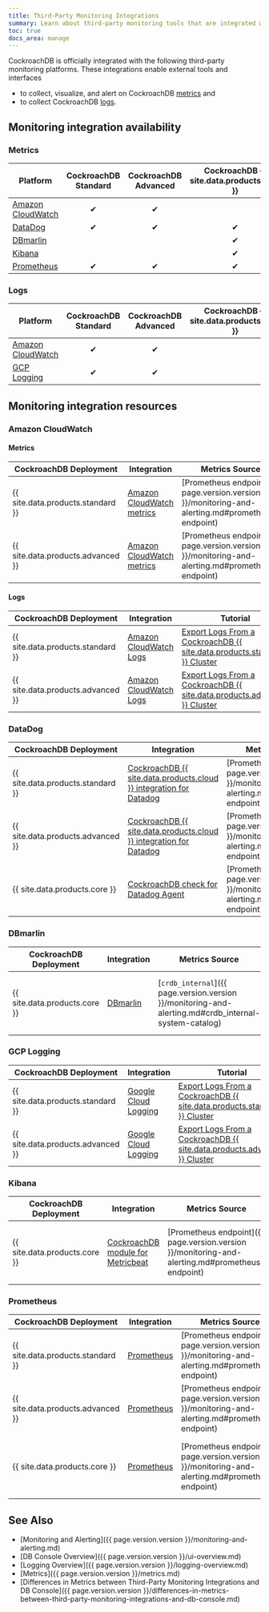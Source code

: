 ```yaml
---
title: Third-Party Monitoring Integrations
summary: Learn about third-party monitoring tools that are integrated with CockroachDB.
toc: true
docs_area: manage
---
```


CockroachDB is officially integrated with the following third-party monitoring platforms. These integrations enable external tools and interfaces

- to collect, visualize, and alert on CockroachDB [metrics](#metrics) and
- to collect CockroachDB [logs](#logs).

## Monitoring integration availability

### Metrics

| Platform | CockroachDB Standard | CockroachDB Advanced | CockroachDB {{ site.data.products.core }} |
|----------|:--------------------:|:--------------------:|:-----------------------:|
| [Amazon CloudWatch](#amazon-cloudwatch-metrics) | ✔ | ✔ |  |
| [DataDog](#datadog) | ✔ | ✔ | ✔ |
| [DBmarlin](#dbmarlin) |  |  | ✔ |
| [Kibana](#kibana) |  |  | ✔ |
| [Prometheus](#prometheus) | ✔ | ✔ | ✔ |

### Logs

| Platform | CockroachDB Standard | CockroachDB Advanced | CockroachDB {{ site.data.products.core }} |
|----------|:--------------------:|:--------------------:|:-----------------------:|
| [Amazon CloudWatch](#amazon-cloudwatch-logs) | ✔ | ✔ |  |
| [GCP Logging](#gcp-logging) | ✔ | ✔ |  |

## Monitoring integration resources

### Amazon CloudWatch

<a id="amazon-cloudwatch-metrics"></a>
#### Metrics

| CockroachDB Deployment | Integration | Metrics Source | Tutorial |
| ---------------------- | ----------- | -------------- | -------- |
| {{ site.data.products.standard }} | [Amazon CloudWatch metrics](https://docs.aws.amazon.com/AmazonCloudWatch/latest/monitoring/working_with_metrics.html) | [Prometheus endpoint]({{ page.version.version }}/monitoring-and-alerting.md#prometheus-endpoint) | [Export Metrics From a CockroachDB {{ site.data.products.standard }} Cluster](export-metrics.md?filters=aws-metrics-export) |
| {{ site.data.products.advanced }} | [Amazon CloudWatch metrics](https://docs.aws.amazon.com/AmazonCloudWatch/latest/monitoring/working_with_metrics.html) | [Prometheus endpoint]({{ page.version.version }}/monitoring-and-alerting.md#prometheus-endpoint) | [Export Metrics From a CockroachDB {{ site.data.products.advanced }} Cluster](export-metrics-advanced.md?filters=aws-metrics-export) |

<a id="amazon-cloudwatch-logs"></a>
#### Logs

| CockroachDB Deployment | Integration | Tutorial |
| ---------------------- | ----------- | -------- |
| {{ site.data.products.standard }} | [Amazon CloudWatch Logs](https://docs.aws.amazon.com/AmazonCloudWatch/latest/logs/WhatIsCloudWatchLogs.html) | [Export Logs From a CockroachDB {{ site.data.products.standard }} Cluster](export-logs.md) |
| {{ site.data.products.advanced }} | [Amazon CloudWatch Logs](https://docs.aws.amazon.com/AmazonCloudWatch/latest/logs/WhatIsCloudWatchLogs.html) | [Export Logs From a CockroachDB {{ site.data.products.advanced }} Cluster](export-logs-advanced.md) |

### DataDog

| CockroachDB Deployment | Integration | Metrics Source | Tutorial |
| ---------------------- | ----------- | -------------- | -------- |
| {{ site.data.products.standard }} | [CockroachDB {{ site.data.products.cloud }} integration for Datadog](https://docs.datadoghq.com/integrations/cockroachdb_dedicated/) | [Prometheus endpoint]({{ page.version.version }}/monitoring-and-alerting.md#prometheus-endpoint) | [Export Metrics From a CockroachDB {{ site.data.products.standard }} Cluster](export-metrics.md?filters=datadog-metrics-export) |
| {{ site.data.products.advanced }} | [CockroachDB {{ site.data.products.cloud }} integration for Datadog](https://docs.datadoghq.com/integrations/cockroachdb_dedicated/) | [Prometheus endpoint]({{ page.version.version }}/monitoring-and-alerting.md#prometheus-endpoint) | [Export Metrics From a CockroachDB {{ site.data.products.advanced }} Cluster](export-metrics-advanced.md?filters=datadog-metrics-export) |
| {{ site.data.products.core }} | [CockroachDB check for Datadog Agent](https://docs.datadoghq.com/integrations/cockroachdb/?tab=host) | [Prometheus endpoint]({{ page.version.version }}/monitoring-and-alerting.md#prometheus-endpoint) | [Monitor CockroachDB {{ site.data.products.core }} with Datadog]({{ page.version.version }}/datadog.md) |

### DBmarlin

| CockroachDB Deployment | Integration | Metrics Source | Tutorial |
| ---------------------- | ----------- | -------------- | -------- |
| {{ site.data.products.core }} | [DBmarlin](https://docs.dbmarlin.com/docs/Monitored-Technologies/Databases/cockroachdb) | [`crdb_internal`]({{ page.version.version }}/monitoring-and-alerting.md#crdb_internal-system-catalog) | [Monitor CockroachDB {{ site.data.products.core }} with DBmarlin]({{ page.version.version }}/dbmarlin.md) |

### GCP Logging

| CockroachDB Deployment | Integration | Tutorial |
| ---------------------- | ----------- | -------- |
| {{ site.data.products.standard }} | [Google Cloud Logging](https://cloud.google.com/logging) | [Export Logs From a CockroachDB {{ site.data.products.standard }} Cluster](export-logs.md?filters=gcp-log-export) |
| {{ site.data.products.advanced }} | [Google Cloud Logging](https://cloud.google.com/logging) | [Export Logs From a CockroachDB {{ site.data.products.advanced }} Cluster](export-logs-advanced.md?filters=gcp-log-export) |

### Kibana

| CockroachDB Deployment | Integration | Metrics Source | Tutorial |
| ---------------------- | ----------- | -------------- | -------- |
| {{ site.data.products.core }} | [CockroachDB module for Metricbeat](https://www.elastic.co/guide/en/beats/metricbeat/current/metricbeat-module-cockroachdb.html) | [Prometheus endpoint]({{ page.version.version }}/monitoring-and-alerting.md#prometheus-endpoint) | [Monitor CockroachDB {{ site.data.products.core }} with Kibana]({{ page.version.version }}/kibana.md) |

### Prometheus

| CockroachDB Deployment | Integration | Metrics Source | Tutorial |
| ---------------------- | ----------- | -------------- | -------- |
| {{ site.data.products.standard }} | [Prometheus](https://prometheus.io/) | [Prometheus endpoint]({{ page.version.version }}/monitoring-and-alerting.md#prometheus-endpoint) | [Export Metrics From a CockroachDB {{ site.data.products.standard }} Cluster](export-metrics.md?filters=prometheus-metrics-export) |
| {{ site.data.products.advanced }} | [Prometheus](https://prometheus.io/) | [Prometheus endpoint]({{ page.version.version }}/monitoring-and-alerting.md#prometheus-endpoint) | [Export Metrics From a CockroachDB {{ site.data.products.advanced }} Cluster](export-metrics-advanced.md?filters=prometheus-metrics-export) |
| {{ site.data.products.core }} | [Prometheus](https://prometheus.io/) | [Prometheus endpoint]({{ page.version.version }}/monitoring-and-alerting.md#prometheus-endpoint) | [Monitor CockroachDB {{ site.data.products.core }} with Prometheus]({{ page.version.version }}/monitor-cockroachdb-with-prometheus.md) |

## See Also

- [Monitoring and Alerting]({{ page.version.version }}/monitoring-and-alerting.md)
- [DB Console Overview]({{ page.version.version }}/ui-overview.md)
- [Logging Overview]({{ page.version.version }}/logging-overview.md)
- [Metrics]({{ page.version.version }}/metrics.md)
- [Differences in Metrics between Third-Party Monitoring Integrations and DB Console]({{ page.version.version }}/differences-in-metrics-between-third-party-monitoring-integrations-and-db-console.md)
